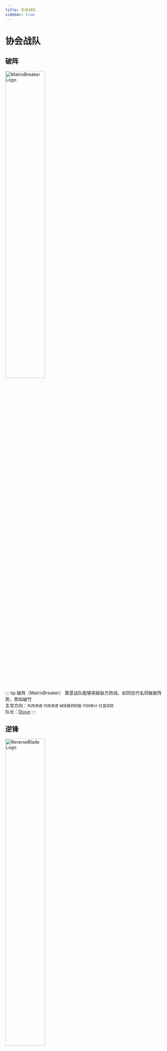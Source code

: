 ```yaml
---
title: 协会战队
sidebar: true
---
```


# 协会战队

## 破阵

<img :src="$withBase('/logos/MatrixBreaker.png')" alt="MatrixBreaker Logo" width="50%" height="50%">

::: tip 破阵（MatrixBreaker）
寓意战队能够突破敌方防线，如同古代名将破敌阵势，势如破竹 \
主攻方向：`外网渗透` `内网渗透` `WEB漏洞挖掘` `代码审计` `红蓝攻防` \
队长：[Diyun](/members/MatrixBreaker/Diyun.md)
:::

## 逆锋

<img :src="$withBase('/logos/ReverseBlade.png')" alt="ReverseBlade Logo" width="50%" height="50%">

::: tip 逆锋（ReverseBlade）
结合逆向破解和锋利的攻击之意，象征着战队在二进制和软件安全领域的精湛技艺和锐利攻击 \
主攻方向：`二进制漏洞挖掘与利用` `免杀研究` `软件逆向破解` `IOT安全` `移动安全` \
队长：[Juana_2u](/members/ReverseBlade/Juana_2u.md)
:::

## 智鉴

<img :src="$withBase('/logos/WisdomGuardian.png')" alt="WisdomGuardian Logo" width="50%" height="50%">

::: tip 智鉴（WisdomGuardian）
结合智慧和鉴别之意，寓意战队在多个安全领域拥有智慧，能够鉴别和应对各种安全威胁 \
主攻方向：`电子取证` `密码学` `区块链安全` `AI安全` `隐写术` `流量分析` `溯源分析` \
队长：[SNA001](/members/WisdomGuardian/SNA001.md)
:::

## 铸安

<img :src="$withBase('/logos/ShieldForge.jpg')" alt="ShieldForge Logo" width="50%" height="50%">

::: tip 铸安（ShieldForge）
结合铸造和安全的概念，寓意战队致力于安全开发和算法研究，如同铸造安全之器，守护网络安全 \
主攻方向：`安全开发(渗透工具、安全应用项目)` `算法(安全编程)` \
队长：[Crazy4Tech](/members/ShieldForge/Crazy4Tech.md)
:::